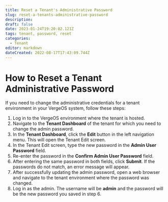 ```yaml
---
title: Reset a Tenant's Administrative Password
slug: reset-a-tenants-administrative-password
description: 
draft: false
date: 2023-01-24T19:20:02.121Z
tags: tenant, password, reset
categories:
  - Tenant
editor: markdown
dateCreated: 2022-08-17T17:43:09.744Z
---
```


# How to Reset a Tenant Administrative Password

If you need to change the administrative credentials for a tenant environment in your VergeOS system, follow these steps:

1. Log in to the VergeOS environment where the tenant is hosted.
2. Navigate to the **Tenant Dashboard** of the tenant for which you need to change the admin password.
3. In the **Tenant Dashboard**, click the **Edit** button in the left navigation menu. This will open the Tenant Edit screen.
4. In the Tenant Edit screen, type the new password in the **Admin User Password** field.
5. Re-enter the password in the **Confirm Admin User Password** field.
6. After entering the same password in both fields, click **Submit**. If the passwords do not match, an error message will appear.
7. After successfully updating the admin password, open a web browser and navigate to the tenant environment where the password was changed.
8. Log in as the admin. The username will be **admin** and the password will be the new password you saved in step 6.
